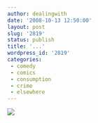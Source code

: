 ```yaml
---
author: dealingwith
date: '2008-10-13 12:50:00'
layout: post
slug: '2819'
status: publish
title: '...'
wordpress_id: '2819'
categories:
 - comedy
 - comics
 - consumption
 - crime
 - elsewhere
---
```


[![][1]][2]

   [1]: http://danielsjourney.com/blog/files/2008/10/steal_this_comic.png

   [2]: http://xkcd.com/488/

